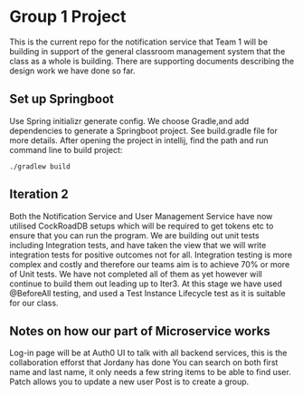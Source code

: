 # Group 1 Project
This is the current repo for the notification service that Team 1 will be building in support of the general classroom management system that the class as a whole is building.
There are supporting documents describing the design work we have done so far.

## Set up Springboot
Use Spring initializr generate config. We choose Gradle,and add dependencies to generate a Springboot project. See build.gradle file for more details.
After opening the project in intellij, find the path and run command line to build project: 
```
./gradlew build
```
## Iteration 2 
Both the Notification Service and User Management Service have now utilised CockRoadDB setups which will be required to get tokens etc to ensure that you can run the program.  We are building out unit tests including Integration tests, and have taken the view that we will write integration tests for positive outcomes not for all.  Integration testing is more complex and costly and therefore our teams aim is to achieve 70% or more of Unit tests.  We have not completed all of them as yet however will continue to build them out leading up to Iter3.  At this stage we have used @BeforeAll testing, and used a Test Instance Lifecycle test as it is suitable for our class.  
## Notes on how our part of Microservice works
Log-in page will be at Auth0
UI to talk with all backend services, this is the collaboration efforst that Jordany has done
You can search on both first name and last name, it only needs a few string items to be able to find user.  
Patch allows you to update a new user 
Post is to create a group. 
